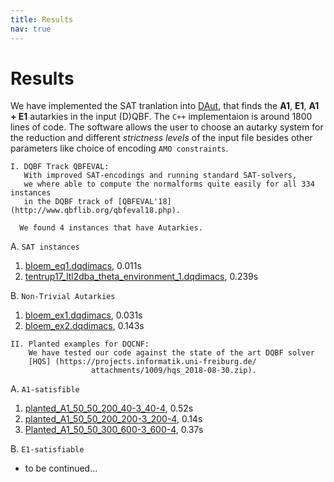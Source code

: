 ```yaml
---
title: Results
nav: true
---
```


# Results
We have implemented the SAT tranlation into [DAut](https://github.com/arey0pushpa/dcnf-autarky), that finds the **A1**, **E1**, **A1 + E1** autarkies in the input (D)QBF. The `C++` implementaion is around 1800 lines of code. 
The software allows the user to choose an autarky system for the reduction and different *strictness levels* of the input file besides other parameters like choice of encoding `AMO constraints`. 
 
```
I. DQBF Track QBFEVAL:
   With improved SAT-encodings and running standard SAT-solvers, 
   we where able to compute the normalforms quite easily for all 334 instances 
   in the DQBF track of [QBFEVAL'18](http://www.qbflib.org/qbfeval18.php).
 
  We found 4 instances that have Autarkies.
```

A. ``SAT instances``
  1. [bloem\_eq1.dqdimacs](http://s000.tinyupload.com/download.php?file_id=71895668698156517992&t=7189566869815651799229830), 0.011s
  2. [tentrup17\_ltl2dba\_theta\_environment\_1.dqdimacs](http://s000.tinyupload.com/download.php?file_id=49458241545198735227&t=4945824154519873522782923), 0.239s
  
  
B. ``Non-Trivial Autarkies``
  1. [bloem\_ex1.dqdimacs](http://s000.tinyupload.com/download.php?file_id=00905314666568713391&t=0090531466656871339117368), 0.031s
  2. [bloem\_ex2.dqdimacs](http://s000.tinyupload.com/download.php?file_id=08550873163228988204&t=0855087316322898820448859), 0.143s
  
```
II. Planted examples for DQCNF:
    We have tested our code against the state of the art DQBF solver 
    [HQS] (https://projects.informatik.uni-freiburg.de/
                  attachments/1009/hqs_2018-08-30.zip).
```
 A. ``A1-satisfible`` 
  1. [planted_A1_50_50_200_40-3_40-4](http://s000.tinyupload.com/download.php?file_id=04235029771407619900&t=0423502977140761990095749), 0.52s
  2. [planted_A1_50_50_200_200-3_200-4](http://s000.tinyupload.com/download.php?file_id=42785128045752431779&t=4278512804575243177967231), 0.14s
  3. [Planted_A1_50_50_300_600-3_600-4](http://s000.tinyupload.com/download.php?file_id=89707993035763145943&t=8970799303576314594387557), 0.37s

 B. ``E1-satisfiable``
   - to be continued...

